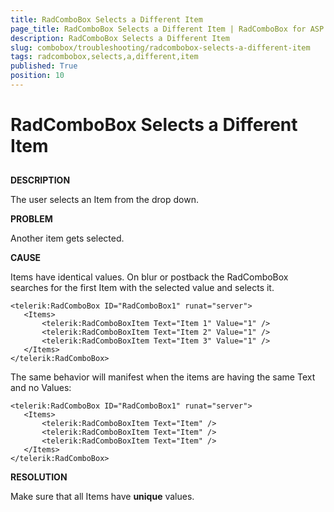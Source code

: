 ```yaml
---
title: RadComboBox Selects a Different Item
page_title: RadComboBox Selects a Different Item | RadComboBox for ASP.NET AJAX Documentation
description: RadComboBox Selects a Different Item
slug: combobox/troubleshooting/radcombobox-selects-a-different-item
tags: radcombobox,selects,a,different,item
published: True
position: 10
---
```


# RadComboBox Selects a Different Item



## 

**DESCRIPTION**

The user selects an Item from the drop down.

**PROBLEM**

Another item gets selected.

**CAUSE**

Items have identical values. On blur or postback the RadComboBox searches for the first Item with the selected value and selects it.

````ASPNET
<telerik:RadComboBox ID="RadComboBox1" runat="server">
   <Items>
	   <telerik:RadComboBoxItem Text="Item 1" Value="1" />
	   <telerik:RadComboBoxItem Text="Item 2" Value="1" />
	   <telerik:RadComboBoxItem Text="Item 3" Value="1" />
   </Items>
</telerik:RadComboBox> 
````



The same behavior will manifest when the items are having the same Text and no Values:

````ASPNET
<telerik:RadComboBox ID="RadComboBox1" runat="server">
   <Items>
	   <telerik:RadComboBoxItem Text="Item" />
	   <telerik:RadComboBoxItem Text="Item" />
	   <telerik:RadComboBoxItem Text="Item" />
   </Items>
</telerik:RadComboBox> 
````



**RESOLUTION**

Make sure that all Items have **unique** values.
